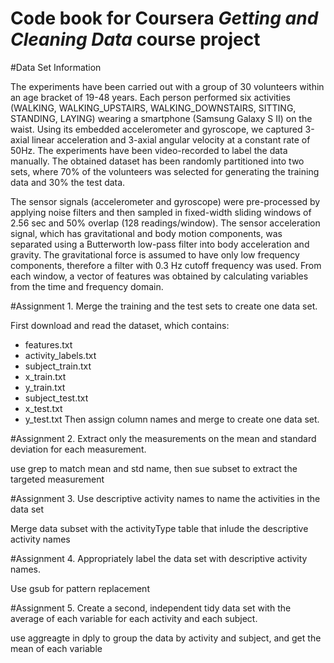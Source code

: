 # Code book for Coursera *Getting and Cleaning Data* course project

#Data Set Information

The experiments have been carried out with a group of 30 volunteers within an age bracket of 19-48 years. Each person performed six activities (WALKING, WALKING_UPSTAIRS, WALKING_DOWNSTAIRS, SITTING, STANDING, LAYING) wearing a smartphone (Samsung Galaxy S II) on the waist. Using its embedded accelerometer and gyroscope, we captured 3-axial linear acceleration and 3-axial angular velocity at a constant rate of 50Hz. The experiments have been video-recorded to label the data manually. The obtained dataset has been randomly partitioned into two sets, where 70% of the volunteers was selected for generating the training data and 30% the test data. 

The sensor signals (accelerometer and gyroscope) were pre-processed by applying noise filters and then sampled in fixed-width sliding windows of 2.56 sec and 50% overlap (128 readings/window). The sensor acceleration signal, which has gravitational and body motion components, was separated using a Butterworth low-pass filter into body acceleration and gravity. The gravitational force is assumed to have only low frequency components, therefore a filter with 0.3 Hz cutoff frequency was used. From each window, a vector of features was obtained by calculating variables from the time and frequency domain. 

#Assignment 1. Merge the training and the test sets to create one data set.

First download and read the dataset, which contains:

- features.txt
- activity_labels.txt
- subject_train.txt
- x_train.txt
- y_train.txt
- subject_test.txt
- x_test.txt
- y_test.txt
Then assign column names and merge to create one data set.

#Assignment 2. Extract only the measurements on the mean and standard deviation for each measurement.

use grep to match mean and std name, then sue subset to extract the targeted measurement

#Assignment 3. Use descriptive activity names to name the activities in the data set

Merge data subset with the activityType table that inlude the descriptive activity names

#Assignment 4. Appropriately label the data set with descriptive activity names.

Use gsub for pattern replacement

#Assignment 5. Create a second, independent tidy data set with the average of each variable for each activity and each subject.

use aggreagte in dply to group the data by activity and subject, and get the mean of each variable